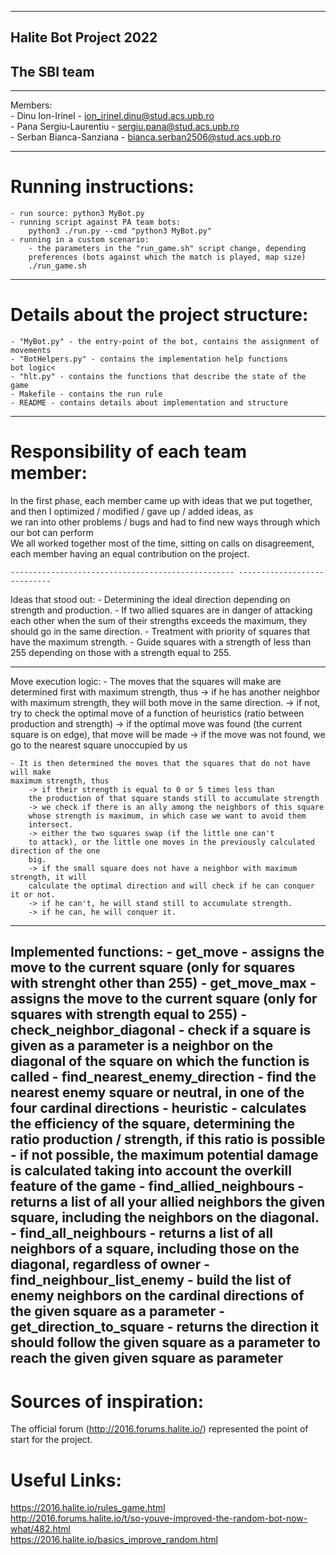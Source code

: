 -------------------------------------------------------------------------------
## Halite Bot Project 2022
## The SBI team

-------------------------------------------------------------------------------
Members:<br>
    - Dinu Ion-Irinel - ion_irinel.dinu@stud.acs.upb.ro<br>
    - Pana Sergiu-Laurentiu - sergiu.pana@stud.acs.upb.ro<br>
    - Serban Bianca-Sanziana - bianca.serban2506@stud.acs.upb.ro<br>

-------------------------------------------------------------------------------
# Running instructions:
    - run source: python3 MyBot.py
    - running script against PA team bots:
        python3 ./run.py --cmd "python3 MyBot.py"
    - running in a custom scenario:
        - the parameters in the "run_game.sh" script change, depending
        preferences (bots against which the match is played, map size)
        ./run_game.sh

-------------------------------------------------------------------------------
# Details about the project structure:
    - "MyBot.py" - the entry-point of the bot, contains the assignment of movements
    - "BotHelpers.py" - contains the implementation help functions
    bot logic<
    - "hlt.py" - contains the functions that describe the state of the game
    - Makefile - contains the run rule
    - README - contains details about implementation and structure

-------------------------------------------------- ----------------------------
# Responsibility of each team member:<br>
In the first phase, each member came up with ideas that we put together,<br>
and then I optimized / modified / gave up / added ideas, as<br>
we ran into other problems / bugs and had to find new ways
through which our bot can perform<br>
We all worked together most of the time, sitting on calls on
disagreement, each member having an equal contribution on the project.

    -------------------------------------------------- ----------------------------
Ideas that stood out:
    - Determining the ideal direction depending on strength and production.
    - If two allied squares are in danger of attacking each other
    when the sum of their strengths exceeds the maximum, they should go
    in the same direction.
    - Treatment with priority of squares that have the maximum strength.
    - Guide squares with a strength of less than 255 depending on
    those with a strength equal to 255.

-------------------------------------------------- ----------------------------
Move execution logic:
    - The moves that the squares will make are determined first
    with maximum strength, thus
        -> if he has another neighbor with maximum strength, they will both move
        in the same direction.
        -> if not, try to check the optimal move of a function
        of heuristics (ratio between production and strength)
        -> if the optimal move was found (the current square is on
        edge), that move will be made
        -> if the move was not found, we go to the nearest square
        unoccupied by us

    - It is then determined the moves that the squares that do not have will make
    maximum strength, thus
        -> if their strength is equal to 0 or 5 times less than
        the production of that square stands still to accumulate strength
        -> we check if there is an ally among the neighbors of this square
        whose strength is maximum, in which case we want to avoid them
        intersect.
        -> either the two squares swap (if the little one can't
        to attack), or the little one moves in the previously calculated direction of the one
        big.
        -> if the small square does not have a neighbor with maximum strength, it will
        calculate the optimal direction and will check if he can conquer it or not.
        -> if he can't, he will stand still to accumulate strength.
        -> if he can, he will conquer it.

-------------------------------------------------- ----------------------------
Implemented functions:
    - get_move - assigns the move to the current square (only for
    squares with strenght other than 255)
    - get_move_max - assigns the move to the current square (only for
    squares with strength equal to 255)
    - check_neighbor_diagonal - check if a square is given as a parameter
    is a neighbor on the diagonal of the square on which the function is called
    - find_nearest_enemy_direction - find the nearest enemy square or
    neutral, in one of the four cardinal directions
    - heuristic - calculates the efficiency of the square, determining the ratio
    production / strength, if this ratio is possible
                - if not possible, the maximum potential damage is calculated
                taking into account the overkill feature of the game
    - find_allied_neighbours - returns a list of all your allied neighbors
    the given square, including the neighbors on the diagonal.
    - find_all_neighbours - returns a list of all neighbors of a square,
    including those on the diagonal, regardless of owner
    - find_neighbour_list_enemy - build the list of enemy neighbors on
    the cardinal directions of the given square as a parameter
    - get_direction_to_square - returns the direction it should follow
    the given square as a parameter to reach the given given square as
    parameter
-------------------------------------------------------------------------------
# Sources of inspiration:
 The official forum (http://2016.forums.halite.io/) represented the point of
 start for the project.

# Useful Links:
https://2016.halite.io/rules_game.html<br>
http://2016.forums.halite.io/t/so-youve-improved-the-random-bot-now-what/482.html<br>
https://2016.halite.io/basics_improve_random.html<br>
